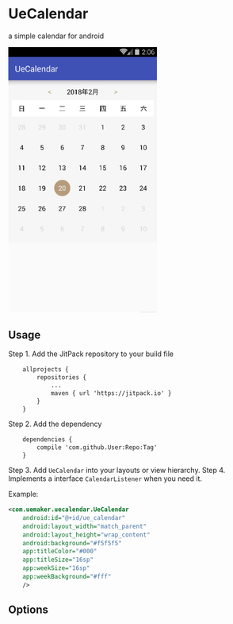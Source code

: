 # UeCalendar
a simple calendar for android

<img src="/images/screen.jpg" alt="Demo Screen" width="300px" />

Usage
-----

Step 1. Add the JitPack repository to your build file

```
	allprojects {
		repositories {
			...
			maven { url 'https://jitpack.io' }
		}
	}
```

Step 2. Add the dependency

```
	dependencies {
		compile 'com.github.User:Repo:Tag'
	}
```

Step 3. Add `UeCalendar` into your layouts or view hierarchy.
Step 4. Implements a interface `CalendarListener` when you need it.

Example:

```xml
<com.uemaker.uecalendar.UeCalendar
    android:id="@+id/ue_calendar"
    android:layout_width="match_parent"
    android:layout_height="wrap_content"
    android:background="#f5f5f5"
    app:titleColor="#000"
    app:titleSize="16sp"
    app:weekSize="16sp"
    app:weekBackground="#fff"
    />
```

Options
-----

